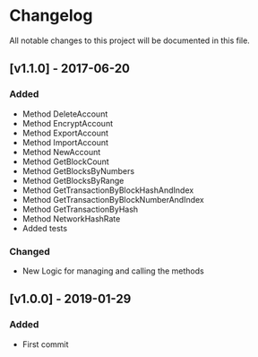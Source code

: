 # Changelog
All notable changes to this project will be documented in this file.

## [v1.1.0] - 2017-06-20
### Added
- Method DeleteAccount
- Method EncryptAccount
- Method ExportAccount
- Method ImportAccount
- Method NewAccount
- Method GetBlockCount
- Method GetBlocksByNumbers
- Method GetBlocksByRange
- Method GetTransactionByBlockHashAndIndex
- Method GetTransactionByBlockNumberAndIndex
- Method GetTransactionByHash
- Method NetworkHashRate
- Added tests

### Changed
- New Logic for managing and calling the methods

## [v1.0.0] - 2019-01-29
### Added
- First commit
